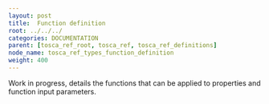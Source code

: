 ```yaml
---
layout: post
title:  Function definition
root: ../../../
categories: DOCUMENTATION
parent: [tosca_ref_root, tosca_ref, tosca_ref_definitions]
node_name: tosca_ref_types_function_definition
weight: 400
---
```

Work in progress, details the functions that can be applied to properties and function input parameters.

